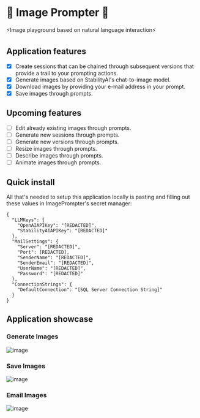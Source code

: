 # 🤖 Image Prompter 🤖
⚡Image playground based on natural language interaction⚡
## Application features
- [x] Create sessions that can be chained through subsequent versions that provide a trail to your prompting actions.
- [x] Generate images based on StabilityAI's chat-to-image model.
- [x] Download images by providing your e-mail address in your prompt.
- [x] Save images through prompts.
## Upcoming features
- [ ] Edit already existing images through prompts.
- [ ] Generate new sessions through prompts.
- [ ] Generate new versions through prompts.
- [ ] Resize images through prompts.
- [ ] Describe images through prompts.
- [ ] Animate images through prompts.
## Quick install
All that's needed to setup this application locally is pasting and filling out these values in ImagePrompter's secret manager:
```
{
  "LLMKeys": {
    "OpenAIAPIKey": "[REDACTED]",
    "StabilityAIAPIKey": "[REDACTED]"
  },
  "MailSettings": {
    "Server": "[REDACTED]",
    "Port": [REDACTED],
    "SenderName": "[REDACTED]",
    "SenderEmail": "[REDACTED]",
    "UserName": "[REDACTED]",
    "Password": "[REDACTED]"
  },
  "ConnectionStrings": {
    "DefaultConnection": "[SQL Server Connection String]"
  }
}
```
## Application showcase
### Generate Images
![image](https://github.com/Dan-Rizea/ImagePrompter/assets/86754250/5a2a2a72-7ebd-4855-af0c-2d7ed61da1e2)
### Save Images
![image](https://github.com/Dan-Rizea/ImagePrompter/assets/86754250/1f424fde-670b-4f15-b505-6c2579c3dd08)
### Email Images
![image](https://github.com/Dan-Rizea/ImagePrompter/assets/86754250/df0ea971-adec-4699-8116-f1b0e256c95c)
